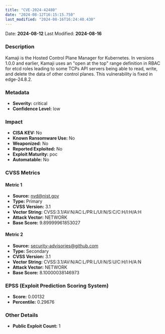 ```yaml
---
title: "CVE-2024-42480"
date: "2024-08-12T16:15:15.750"
last_modified: "2024-08-16T16:24:40.430"
---
```


Date: **2024-08-12** Last Modified: **2024-08-16**

### Description  
Kamaji is the Hosted Control Plane Manager for Kubernetes. In versions 1.0.0 and earlier, Kamaji uses an "open at the top" range definition in RBAC for etcd roles leading to some TCPs API servers being able to read, write, and delete the data of other control planes. This vulnerability is fixed in edge-24.8.2.

### Metadata  
- **Severity:** critical
- **Confidence Level:** low

### Impact  
- **CISA KEV:** No
- **Known Ransomware Use:** No
- **Weaponized:** No
- **Reported Exploited:** No
- **Exploit Maturity:** poc
- **Automatable:** No

### CVSS Metrics  

#### Metric 1
- **Source:** nvd@nist.gov
- **Type:** Primary
- **CVSS Version:** 3.1
- **Vector String:** CVSS:3.1/AV:N/AC:L/PR:L/UI:N/S:C/C:H/I:H/A:H
- **Attack Vector:** NETWORK
- **Base Score:** 9.89999961853027

#### Metric 2
- **Source:** security-advisories@github.com
- **Type:** Secondary
- **CVSS Version:** 3.1
- **Vector String:** CVSS:3.1/AV:N/AC:L/PR:L/UI:N/S:U/C:H/I:H/A:N
- **Attack Vector:** NETWORK
- **Base Score:** 8.10000038146973


### EPSS (Exploit Prediction Scoring System)  
- **Score:** 0.00132
- **Percentile:** 0.29676

### Other Details  
- **Public Exploit Count:** 1
